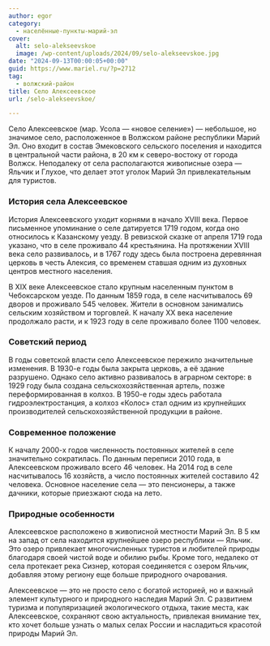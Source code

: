 ```yaml
---
author: egor
category:
  - населённые-пункты-марий-эл
cover:
  alt: selo-alekseevskoe
  image: /wp-content/uploads/2024/09/selo-alekseevskoe.jpg
date: "2024-09-13T00:00:05+00:00"
guid: https://www.mariel.ru/?p=2712
tag:
  - волжский-район
title: Село Алексеевское
url: /selo-alekseevskoe/

---
```

Село Алексеевское (мар. Усола — «новое селение») — небольшое, но значимое село, расположенное в Волжском районе республики Марий Эл. Оно входит в состав Эмековского сельского поселения и находится в центральной части района, в 20 км к северо-востоку от города Волжск. Неподалеку от села располагаются живописные озера — Яльчик и Глухое, что делает этот уголок Марий Эл привлекательным для туристов.

### История села Алексеевское

История Алексеевского уходит корнями в начало XVIII века. Первое письменное упоминание о селе датируется 1719 годом, когда оно относилось к Казанскому уезду. В ревизской сказке от апреля 1719 года указано, что в селе проживало 44 крестьянина. На протяжении XVIII века село развивалось, и в 1767 году здесь была построена деревянная церковь в честь Алексия, со временем ставшая одним из духовных центров местного населения.

В XIX веке Алексеевское стало крупным населенным пунктом в Чебоксарском уезде. По данным 1859 года, в селе насчитывалось 69 дворов и проживало 545 человек. Жители в основном занимались сельским хозяйством и торговлей. К началу XX века население продолжало расти, и к 1923 году в селе проживало более 1100 человек.

### Советский период

В годы советской власти село Алексеевское пережило значительные изменения. В 1930-е годы была закрыта церковь, а её здание разрушено. Однако село активно развивалось в аграрном секторе: в 1929 году была создана сельскохозяйственная артель, позже переформированная в колхоз. В 1950-е годы здесь работала гидроэлектростанция, а колхоз «Колос» стал одним из крупнейших производителей сельскохозяйственной продукции в районе.

### Современное положение

К началу 2000-х годов численность постоянных жителей в селе значительно сократилась. По данным переписи 2010 года, в Алексеевском проживало всего 46 человек. На 2014 год в селе насчитывалось 16 хозяйств, а число постоянных жителей составило 42 человека. Основное население села — это пенсионеры, а также дачники, которые приезжают сюда на лето.

### Природные особенности

Алексеевское расположено в живописной местности Марий Эл. В 5 км на запад от села находится крупнейшее озеро республики — Яльчик. Это озеро привлекает многочисленных туристов и любителей природы благодаря своей чистой воде и обилию рыбы. Кроме того, недалеко от села протекает река Сизнер, которая соединяется с озером Яльчик, добавляя этому региону еще больше природного очарования.

Алексеевское — это не просто село с богатой историей, но и важный элемент культурного и природного наследия Марий Эл. С развитием туризма и популяризацией экологического отдыха, такие места, как Алексеевское, сохраняют свою актуальность, привлекая внимание тех, кто хочет больше узнать о малых селах России и насладиться красотой природы Марий Эл.

